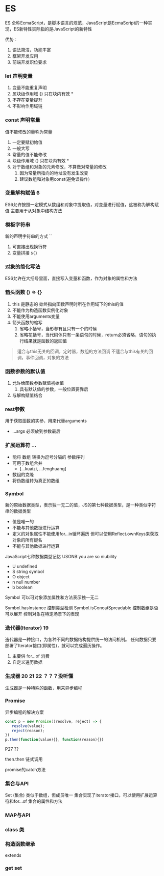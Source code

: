 # ES
ES 全称EcmaScript，是脚本语言的规范，JavaScript是EcmaScript的一种实现，ES新特性实际指的是JavaScript的新特性

优势：
1. 语法简洁，功能丰富
2. 框架开发应用
3. 前端开发职位要求

### let 声明变量 
1. 变量不能重复声明  
2. 属块级作用域 {} 只在块内有效  *
3. 不存在变量提升 
4. 不影响作用域链  

### const 声明常量
值不能修改的量称为常量
1. 一定要赋初始值 
2. 一般大写 
3. 常量的值不能修改 
4. 块级作用域  {} 只在块内有效  *
5. 对于数组和对象的元素修改，不算做对常量的修改
   1. 因为常量所指向的地址没有发生改变
   2. 建议数组和对象用const(避免误操作)

### 变量解构赋值 6
ES6允许按照一定模式从数组和对象中提取值，对变量进行赋值，这被称为解构赋值
主要用于从对象中结构方法

### 模板字符串
新的声明字符串的方式  ``  
1. 可直接出现换行符 
2. 变量拼接  ` ${} `

### 对象的简化写法
ES6允许在大括号里面，直接写入变量和函数，作为对象的属性和方法

### 箭头函数    () => {}  
1. this 是静态的 始终指向函数声明时所在作用域下的this的值  
2. 不能作为构造函数实例化对象 
3. 不能使用arguments变量  
4. 箭头函数的缩写 
   1. 省略小括号，当形参有且只有一个的时候 
   2. 省略花括号，当代码体只有一条语句的时候，return必须省略，语句的执行结果就是函数的返回值


> 适合与this无关的回调，定时器，数组的方法回调
> 不适合与this有关的回调，事件回调，对象的方法

### 函数参数的默认值
1. 允许给函数参数赋值初始值 
   1. 具有默认值的参数，一般位置要靠后 
2. 与解构赋值结合

### rest参数 
用于获取函数的实参，用来代替arguments  
- ...args 必须放到参数最后

### 扩展运算符 ... 
- 能将 数组 转换为逗号分隔的 参数序列 
- 可用于数组合并 
  - [...kuaizi, ...fenghuang]
- 数组的克隆 
- 将伪数组转为真正的数组

### Symbol 
新的原始数据类型，表示独一无二的值，JS的第七种数据类型，是一种类似字符串的数据类型 

- 值是唯一的
- 不能与其他数据进行运算  
- 定义的对象属性不能使用for...in循环遍历 但可以使用Reflect.ownKeys来获取对象的所有键名
- 不能与其他数据进行运算

JavaScript七种数据类型记忆
USONB  you are so niubility
- U undefined
- S string symbol
- O object
- n null number
- b boolean

Symbol 可以可对象添加属性和方法表示独一无二

Symbol.hasInstance 控制类型检测
Symbol.isConcatSpreadable 控制数组是否可以展开
控制对象在特定场景下的表现

### 迭代器(Iterator) 19
迭代器是一种接口，为各种不同的数据结构提供统一的访问机制。
任何数据只要部署了Iterator接口(即属性)，就可以完成遍历操作。
1. 主要供 for...of 消费
2. 自定义遍历数据

### 生成器 20 21 22 ？？？没听懂
生成器是一种特殊的函数，用来异步编程

### Promise
异步编程的解决方案
```javascript
const p = new Promise((resolve, reject) => {
   resolve(value);
   reject(reason);
})
p.then(function(value){}, function(reason){})
```

P27 ??

then.then 链式调用

promise的catch方法

### 集合与API
Set (集合) 类似于数组，但成员唯一 集合实现了iterator接口，可以使用扩展运算符和for...of
集合的属性和方法

### MAP与API

### class 类

### 构造函数继承

extends

### get set